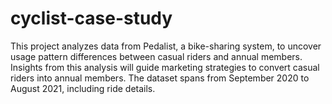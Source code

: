 # cyclist-case-study
This project analyzes data from Pedalist, a bike-sharing system, to uncover usage pattern differences between casual riders and annual members. Insights from this analysis will guide marketing strategies to convert casual riders into annual members. The dataset spans from September 2020 to August 2021, including ride details.

